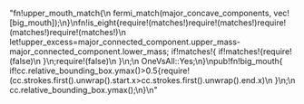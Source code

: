 "fn!upper_mouth_match{\n    fermi_match(major_concave_components, vec![big_mouth]);\n}\nfn!is_eight{require!(matches!)require!(matches!)require!(matches!)require!(matches!)\n    let!upper_excess=major_connected_component.upper_mass-major_connected_component.lower_mass;    if!matches!{        if!matches!{require!(false)\n        }\n;require!(false)\n    }\n;\n    OneVsAll::Yes;\n}\npub!fn!big_mouth{    if!cc.relative_bounding_box.ymax()>0.5{require!(cc.strokes.first().unwrap().start.x>cc.strokes.first().unwrap().end.x)\n    }\n;\n    cc.relative_bounding_box.ymax();\n}\n"